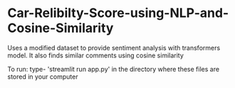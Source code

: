 # Car-Relibilty-Score-using-NLP-and-Cosine-Similarity
Uses a modified dataset to provide sentiment analysis with transformers model. It also finds similar comments using cosine similarity


To run:
type- 'streamlit run app.py' in the directory where these files are stored in your computer
